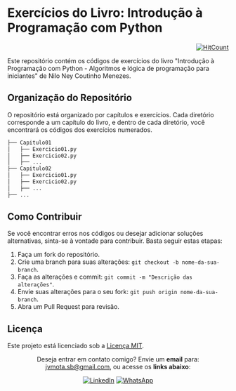 # Exercícios do Livro: Introdução à Programação com Python

<div align="right">
  
[![HitCount](https://hits.dwyl.com/JVSMOTA/Projeto-de-Software.svg?style=flat-square)](http://hits.dwyl.com/JVSMOTA/IntroducaoALogicaDeProgramacaoComPython)

</div>


Este repositório contém os códigos de exercícios do livro "Introdução à Programação com Python - Algoritmos e lógica de programação para iniciantes" de Nilo Ney Coutinho Menezes.

## Organização do Repositório

O repositório está organizado por capítulos e exercícios. Cada diretório corresponde a um capítulo do livro, e dentro de cada diretório, você encontrará os códigos dos exercícios numerados.

```txt
├── Capitulo01
│   ├── Exercicio01.py
│   ├── Exercicio02.py
│   ├── ...
├── Capitulo02
│   ├── Exercicio01.py
│   ├── Exercicio02.py
│   ├── ...
├── ...
```

## Como Contribuir

Se você encontrar erros nos códigos ou desejar adicionar soluções alternativas, sinta-se à vontade para contribuir. Basta seguir estas etapas:

1. Faça um fork do repositório.
2. Crie uma branch para suas alterações: `git checkout -b nome-da-sua-branch`.
3. Faça as alterações e commit: `git commit -m "Descrição das alterações"`.
4. Envie suas alterações para o seu fork: `git push origin nome-da-sua-branch`.
5. Abra um Pull Request para revisão.

## Licença

Este projeto está licenciado sob a [Licença MIT](LICENSE).

<div align="center">

<p> 

Deseja entrar em contato comigo? Envie um **email** para: [jvmota.sb@gmail.com](mailto:jvmota.sb@gmail.com), ou acesse os **links abaixo**:

</p>

[![LinkedIn](https://img.shields.io/badge/linkedin-%230077B5.svg?style=for-the-badge&logo=linkedin&logoColor=white)](https://www.linkedin.com/in/jvsmota/)
[![WhatsApp](https://img.shields.io/badge/WhatsApp-25D366?style=for-the-badge&logo=whatsapp&logoColor=white)](https://api.whatsapp.com/send?phone=5583996193212)

</div>
